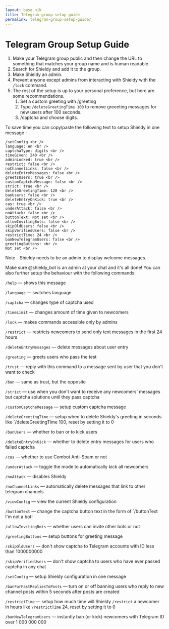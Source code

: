 ```yaml
---
layout: base.njk
title: Telegram group setup guide
permalink: telegram-group-setup-guide/
---
```


# Telegram Group Setup Guide

1. Make your Telegram group public and then change the URL to something that matches your group name and is human readable. 
2. Search for Shieldy and add it to the group.
3. Make Shieldy an admin. 
4. Prevent anyone except admins from interacting with Shieldy with the `/lock` command.
5. The rest of the setup is up to your personal preference, but here are some recommendations. 
	1. Set a custom greeting with /greeting
	2. Type `/deleteGreetingTime 100` to remove greeeting messages for new users after 100 seconds. 
	3. /captcha and choose digits.


To save time you can copy/paste the following text to setup Shieldy in one message -

```
/setConfig <br />
language: en <br />
captchaType: digits <br />
timeGiven: 240 <br />
adminLocked: true <br />
restrict: false <br />
noChannelLinks: false <br />
deleteEntryMessages: false <br />
greetsUsers: true <br />
customCaptchaMessage: false <br />
strict: true <br />
deleteGreetingTime: 120 <br />
banUsers: false <br />
deleteEntryOnKick: true <br />
cas: true <br />
underAttack: false <br />
noAttack: false <br />
buttonText: Not set <br />
allowInvitingBots: false <br />
skipOldUsers: false <br />
skipVerifiedUsers: false <br />
restrictTime: 24 <br />
banNewTelegramUsers: false <br />
greetingButtons: <br />
Not set <br />
```

Note - Shieldy needs to be an admin to display welcome messages. 

Make sure @shieldy_bot is an admin at your chat and it's all done! You can also further setup the behaviour with the following commands:

`/help` — shows this message

`/language` — switches language

`/captcha` — changes type of captcha used

`/timeLimit` — changes amount of time given to newcomers

`/lock` — makes commands accessible only by admins

`/restrict` — restricts newcomers to send only text messages in the first 24 hours

`/deleteEntryMessages` — delete messages about user entry

`/greeting` — greets users who pass the test

`/trust` — reply with this command to a message sent by user that you don't want to check

`/ban` — same as trust, but the opposite

`/strict` — use when you don't want to receive any newcomers' messages but captcha solutions until they pass captcha

`/customCaptchaMessage` — setup custom captcha message

`/deleteGreetingTime` — setup when to delete Shieldy's greeting in seconds like `/deleteGreetingTime 100, reset by setting it to 0

`/banUsers` — whether to ban or to kick users

`/deleteEntryOnKick` — whether to delete entry messages for users who failed captcha

`/cas` — whether to use Combot Anti-Spam or not

`/underAttack` — toggle the mode to automatically kick all newcomers

`/noAttack` — disables Shieldy

`/noChannelLinks` — automatically delete messages that link to other telegram channels

`/viewConfig` — view the current Shieldy configuration

`/buttonText` — change the captcha button text in the form of `/buttonText I'm not a bot!

`/allowInvitingBots` — whether users can invite other bots or not

`/greetingButtons` — setup buttons for greeting message

`/skipOldUsers` — don't show captcha to Telegram accounts with ID less than 1000000000

`/skipVerifiedUsers` — don't show captcha to users who have ever passed captcha in any chat

`/setConfig` — setup Shieldy configuration in one message

`/banForFastRepliesToPosts` — turn on or off banning users who reply to new channel posts within 5 seconds after posts are created

`/restrictTime` — setup how much time will Shieldy `/restrict` a newcomer in hours like `/restrictTime` 24, reset by setting it to 0

`/banNewTelegramUsers` — instantly ban (or kick) newcomers with Telegram ID over 1 000 000 000